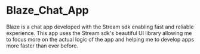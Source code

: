 # Blaze_Chat_App

Blaze is a chat app developed with the Stream sdk enabling fast and reliable experience.
This app uses the Stream sdk's beautiful UI library allowing me to focus more on the actual logic of the app and helping me to develop apps more faster than ever before.
